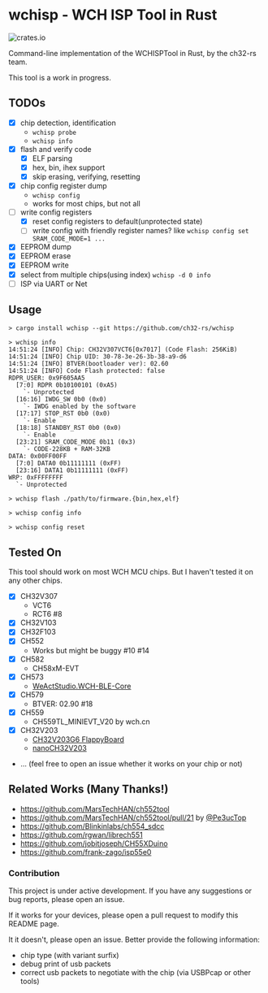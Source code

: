 # wchisp - WCH ISP Tool in Rust

![crates.io](https://img.shields.io/crates/v/wchisp.svg)

Command-line implementation of the WCHISPTool in Rust, by the ch32-rs team.

This tool is a work in progress.

## TODOs
- [x] chip detection, identification
  - `wchisp probe`
  - `wchisp info`
- [x] flash and verify code
  - [x] ELF parsing
  - [x] hex, bin, ihex support
  - [x] skip erasing, verifying, resetting
- [x] chip config register dump
  - `wchisp config`
  - works for most chips, but not all
- [ ] write config registers
  - [x] reset config registers to default(unprotected state)
  - [ ] write config with friendly register names? like `wchisp config set SRAM_CODE_MODE=1 ...`
- [x] EEPROM dump
- [x] EEPROM erase
- [x] EEPROM write
- [x] select from multiple chips(using index) `wchisp -d 0 info`
- [ ] ISP via UART or Net

## Usage

```console
> cargo install wchisp --git https://github.com/ch32-rs/wchisp

> wchisp info
14:51:24 [INFO] Chip: CH32V307VCT6[0x7017] (Code Flash: 256KiB)
14:51:24 [INFO] Chip UID: 30-78-3e-26-3b-38-a9-d6
14:51:24 [INFO] BTVER(bootloader ver): 02.60
14:51:24 [INFO] Code Flash protected: false
RDPR_USER: 0x9F605AA5
  [7:0] RDPR 0b10100101 (0xA5)
    `- Unprotected
  [16:16] IWDG_SW 0b0 (0x0)
    `- IWDG enabled by the software
  [17:17] STOP_RST 0b0 (0x0)
    `- Enable
  [18:18] STANDBY_RST 0b0 (0x0)
    `- Enable
  [23:21] SRAM_CODE_MODE 0b11 (0x3)
    `- CODE-228KB + RAM-32KB
DATA: 0x00FF00FF
  [7:0] DATA0 0b11111111 (0xFF)
  [23:16] DATA1 0b11111111 (0xFF)
WRP: 0xFFFFFFFF
  `- Unprotected

> wchisp flash ./path/to/firmware.{bin,hex,elf}

> wchisp config info

> wchisp config reset
```

## Tested On

This tool should work on most WCH MCU chips. But I haven't tested it on any other chips.

- [x] CH32V307
  - VCT6
  - RCT6 #8
- [x] CH32V103
- [x] CH32F103
- [x] CH552
  - Works but might be buggy #10 #14
- [x] CH582
  - CH58xM-EVT
- [x] CH573
  - [WeActStudio.WCH-BLE-Core](https://github.com/WeActStudio/WeActStudio.WCH-BLE-Core)
- [x] CH579
  - BTVER: 02.90 #18
- [x] CH559
  - CH559TL_MINIEVT_V20 by wch.cn
- [x] CH32V203
  - [CH32V203G6 FlappyBoard](https://github.com/metro94/FlappyBoard)
  - [nanoCH32V203](https://github.com/wuxx/nanoCH32V203)
- ... (feel free to open an issue whether it works on your chip or not)

## Related Works (Many Thanks!)

- <https://github.com/MarsTechHAN/ch552tool>
- <https://github.com/MarsTechHAN/ch552tool/pull/21> by [@Pe3ucTop](https://github.com/Pe3ucTop/ch552tool/tree/global_rework)
- <https://github.com/Blinkinlabs/ch554_sdcc>
- <https://github.com/rgwan/librech551>
- <https://github.com/jobitjoseph/CH55XDuino>
- <https://github.com/frank-zago/isp55e0>

### Contribution

This project is under active development. If you have any suggestions or bug reports, please open an issue.

If it works for your devices, please open a pull request to modify this README page.

It it doesn't, please open an issue. Better provide the following information:

- chip type (with variant surfix)
- debug print of usb packets
- correct usb packets to negotiate with the chip (via USBPcap or other tools)
